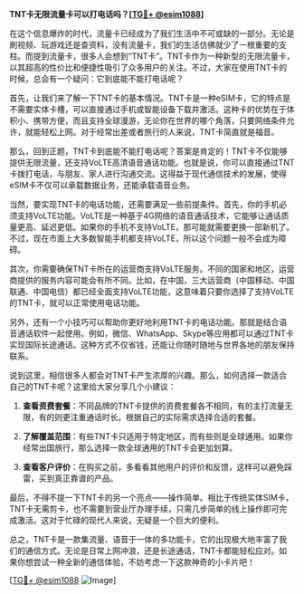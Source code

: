 **TNT卡无限流量卡可以打电话吗？[[TG💪+ @esim1088](https://t.me/s/esim1088)]**

在这个信息爆炸的时代，流量卡已经成为了我们生活中不可或缺的一部分。无论是刷视频、玩游戏还是查资料，没有流量卡，我们的生活仿佛就少了一根重要的支柱。而提到流量卡，很多人会想到“TNT卡”。TNT卡作为一种新型的无限流量卡，以其超高的性价比和便捷性吸引了众多用户的关注。不过，大家在使用TNT卡的时候，总会有一个疑问：它到底能不能打电话呢？

首先，让我们来了解一下TNT卡的基本情况。TNT卡是一种eSIM卡，它的特点是不需要实体卡槽，可以直接通过手机或智能设备下载并激活。这种卡的优势在于体积小、携带方便，而且支持全球漫游，无论你在世界的哪个角落，只要网络条件允许，就能轻松上网。对于经常出差或者旅行的人来说，TNT卡简直就是福音。

那么，回到正题，TNT卡到底能不能打电话呢？答案是肯定的！TNT卡不仅能够提供无限流量，还支持VoLTE高清语音通话功能。也就是说，你可以直接通过TNT卡拨打电话，与朋友、家人进行沟通交流。这得益于现代通信技术的发展，使得eSIM卡不仅可以承载数据业务，还能承载语音业务。

当然，要实现TNT卡的电话功能，还需要满足一些前提条件。首先，你的手机必须支持VoLTE功能。VoLTE是一种基于4G网络的语音通话技术，它能够让通话质量更高、延迟更低。如果你的手机不支持VoLTE，那可能就需要更换一部新机了。不过，现在市面上大多数智能手机都支持VoLTE，所以这个问题一般不会成为障碍。

其次，你需要确保TNT卡所在的运营商支持VoLTE服务。不同的国家和地区，运营商提供的服务内容可能会有所不同。比如，在中国，三大运营商（中国移动、中国联通、中国电信）都已经全面支持VoLTE功能，这意味着只要你选择了支持VoLTE的TNT卡，就可以正常使用电话功能。

另外，还有一个小技巧可以帮助你更好地利用TNT卡的电话功能。那就是结合语音通话软件一起使用。例如，微信、WhatsApp、Skype等应用都可以通过TNT卡实现国际长途通话。这种方式不仅省钱，还能让你随时随地与世界各地的朋友保持联系。

说到这里，相信很多人都会对TNT卡产生浓厚的兴趣。那么，如何选择一款适合自己的TNT卡呢？这里给大家分享几个小建议：

1. **查看资费套餐**：不同品牌的TNT卡提供的资费套餐各不相同，有的主打流量无限，有的则更注重通话时长。根据自己的实际需求选择合适的套餐。

2. **了解覆盖范围**：有些TNT卡只适用于特定地区，而有些则是全球通用。如果你经常出国旅行，那么选择一款全球通用的TNT卡会更加划算。

3. **查看客户评价**：在购买之前，多看看其他用户的评价和反馈，这样可以避免踩雷，买到真正靠谱的产品。

最后，不得不提一下TNT卡的另一个亮点——操作简单。相比于传统实体SIM卡，TNT卡无需剪卡，也不需要到营业厅办理手续，只需几步简单的线上操作即可完成激活。这对于忙碌的现代人来说，无疑是一个巨大的便利。

总之，TNT卡是一款集流量、语音于一体的多功能卡，它的出现极大地丰富了我们的通信方式。无论是日常上网冲浪，还是长途通话，TNT卡都能轻松应对。如果你想尝试一种全新的通信体验，不妨考虑一下这款神奇的小卡片吧！

[[TG💪+ @esim1088](https://t.me/s/esim1088) ![Image](https://i.postimg.cc/4NQfJmqS/Snipaste-2025-05-13-00-14-12.png)]